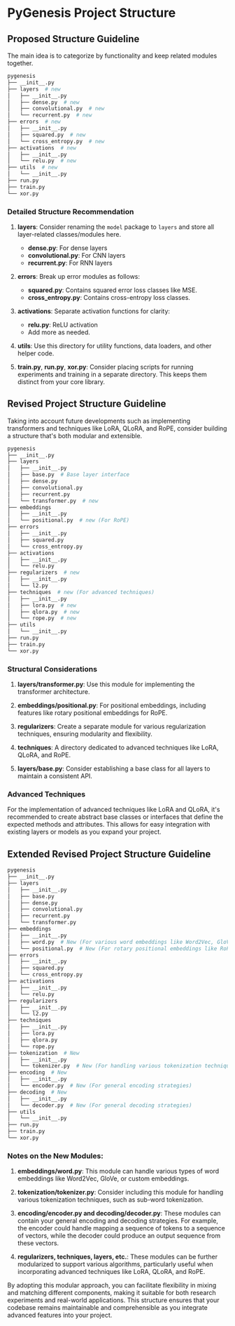 # PyGenesis Project Structure

## Proposed Structure Guideline

The main idea is to categorize by functionality and keep related modules
together.

```sh
pygenesis
├── __init__.py
├── layers  # new
│   ├── __init__.py
│   ├── dense.py  # new
│   ├── convolutional.py  # new
│   └── recurrent.py  # new
├── errors  # new
│   ├── __init__.py
│   ├── squared.py  # new
│   └── cross_entropy.py  # new
├── activations  # new
│   ├── __init__.py
│   └── relu.py  # new
├── utils  # new
│   └── __init__.py
├── run.py
├── train.py
└── xor.py
```

### Detailed Structure Recommendation

1. **layers**: Consider renaming the `model` package to `layers` and store all
   layer-related classes/modules here.

   - **dense.py**: For dense layers
   - **convolutional.py**: For CNN layers
   - **recurrent.py**: For RNN layers

2. **errors**: Break up error modules as follows:

   - **squared.py**: Contains squared error loss classes like MSE.
   - **cross_entropy.py**: Contains cross-entropy loss classes.

3. **activations**: Separate activation functions for clarity:

   - **relu.py**: ReLU activation
   - Add more as needed.

4. **utils**: Use this directory for utility functions, data loaders, and other
   helper code.

5. **train.py**, **run.py**, **xor.py**: Consider placing scripts for running
   experiments and training in a separate directory. This keeps them distinct
   from your core library.

## Revised Project Structure Guideline

Taking into account future developments such as implementing transformers and
techniques like LoRA, QLoRA, and RoPE, consider building a structure that's both
modular and extensible.

```sh
pygenesis
├── __init__.py
├── layers
│   ├── __init__.py
│   ├── base.py  # Base layer interface
│   ├── dense.py
│   ├── convolutional.py
│   ├── recurrent.py
│   └── transformer.py  # new
├── embeddings
│   ├── __init__.py
│   └── positional.py  # new (For RoPE)
├── errors
│   ├── __init__.py
│   ├── squared.py
│   └── cross_entropy.py
├── activations
│   ├── __init__.py
│   └── relu.py
├── regularizers  # new
│   ├── __init__.py
│   └── l2.py
├── techniques  # new (For advanced techniques)
│   ├── __init__.py
│   ├── lora.py  # new
│   ├── qlora.py  # new
│   └── rope.py  # new
├── utils
│   └── __init__.py
├── run.py
├── train.py
└── xor.py
```

### Structural Considerations

1. **layers/transformer.py**: Use this module for implementing the transformer
   architecture.

2. **embeddings/positional.py**: For positional embeddings, including features
   like rotary positional embeddings for RoPE.

3. **regularizers**: Create a separate module for various regularization
   techniques, ensuring modularity and flexibility.

4. **techniques**: A directory dedicated to advanced techniques like LoRA,
   QLoRA, and RoPE.

5. **layers/base.py**: Consider establishing a base class for all layers to
   maintain a consistent API.

### Advanced Techniques

For the implementation of advanced techniques like LoRA and QLoRA, it's
recommended to create abstract base classes or interfaces that define the
expected methods and attributes. This allows for easy integration with existing
layers or models as you expand your project.

## Extended Revised Project Structure Guideline

```sh
pygenesis
├── __init__.py
├── layers
│   ├── __init__.py
│   ├── base.py
│   ├── dense.py
│   ├── convolutional.py
│   ├── recurrent.py
│   └── transformer.py
├── embeddings
│   ├── __init__.py
│   ├── word.py  # New (For various word embeddings like Word2Vec, GloVe)
│   └── positional.py  # New (For rotary positional embeddings like RoPE)
├── errors
│   ├── __init__.py
│   ├── squared.py
│   └── cross_entropy.py
├── activations
│   ├── __init__.py
│   └── relu.py
├── regularizers
│   ├── __init__.py
│   └── l2.py
├── techniques
│   ├── __init__.py
│   ├── lora.py
│   ├── qlora.py
│   └── rope.py
├── tokenization  # New
│   ├── __init__.py
│   └── tokenizer.py  # New (For handling various tokenization techniques)
├── encoding  # New
│   ├── __init__.py
│   └── encoder.py  # New (For general encoding strategies)
├── decoding  # New
│   ├── __init__.py
│   └── decoder.py  # New (For general decoding strategies)
├── utils
│   └── __init__.py
├── run.py
├── train.py
└── xor.py
```

### Notes on the New Modules:

1. **embeddings/word.py**: This module can handle various types of word
   embeddings like Word2Vec, GloVe, or custom embeddings.

2. **tokenization/tokenizer.py**: Consider including this module for handling
   various tokenization techniques, such as sub-word tokenization.

3. **encoding/encoder.py and decoding/decoder.py**: These modules can contain
   your general encoding and decoding strategies. For example, the encoder could
   handle mapping a sequence of tokens to a sequence of vectors, while the
   decoder could produce an output sequence from these vectors.

4. **regularizers, techniques, layers, etc.**: These modules can be further
   modularized to support various algorithms, particularly useful when
   incorporating advanced techniques like LoRA, QLoRA, and RoPE.

By adopting this modular approach, you can facilitate flexibility in mixing and
matching different components, making it suitable for both research experiments
and real-world applications. This structure ensures that your codebase remains
maintainable and comprehensible as you integrate advanced features into your
project.

